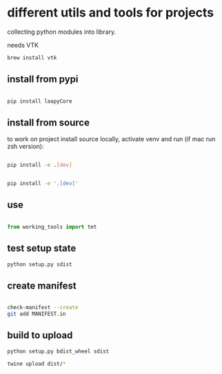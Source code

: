 # different utils and tools for projects

collecting python modules into library.

needs VTK
```bash
brew install vtk
```

## install from pypi

```bash

pip install laapyCore

```

## install from source

to work on project install source locally, activate venv and run (if mac run zsh version):

```bash

pip install -e .[dev]

```

```zsh

pip install -e '.[dev]'

```

## use

```python

from working_tools import tet

```

## test setup state

```zsh
python setup.py sdist
```


## create manifest

```zsh

check-manifest --create
git add MANIFEST.in

```

## build to upload

```bash
python setup.py bdist_wheel sdist

twine upload dist/*
```
